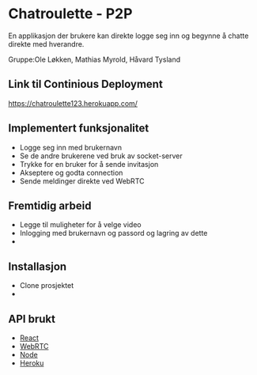 # Chatroulette - P2P 
En applikasjon der brukere kan direkte logge seg inn og begynne å chatte direkte med hverandre.

Gruppe:Ole Løkken, Mathias Myrold, Håvard Tysland
## Link til Continious Deployment
https://chatroulette123.herokuapp.com/

## Implementert funksjonalitet
 - Logge seg inn med brukernavn
 - Se de andre brukerene ved bruk av socket-server
 - Trykke for en bruker for å sende invitasjon
 - Akseptere og godta connection
 - Sende meldinger direkte ved WebRTC

## Fremtidig arbeid
 - Legge til muligheter for å velge video
 - Inlogging med brukernavn og passord og lagring av dette
 - 
## Installasjon
 - Clone prosjektet 
 -
## API brukt
 - [React](https://reactjs.org/)
 - [WebRTC](https://webrtc.org/)
 - [Node](https://nodejs.org/en/)
 - [Heroku](https://dashboard.heroku.com/)


